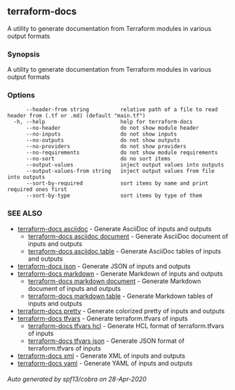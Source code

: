 ## terraform-docs

A utility to generate documentation from Terraform modules in various output formats

### Synopsis

A utility to generate documentation from Terraform modules in various output formats

### Options

```
      --header-from string          relative path of a file to read header from (.tf or .md) (default "main.tf")
  -h, --help                        help for terraform-docs
      --no-header                   do not show module header
      --no-inputs                   do not show inputs
      --no-outputs                  do not show outputs
      --no-providers                do not show providers
      --no-requirements             do not show module requirements
      --no-sort                     do no sort items
      --output-values               inject output values into outputs
      --output-values-from string   inject output values from file into outputs
      --sort-by-required            sort items by name and print required ones first
      --sort-by-type                sort items by type of them
```

### SEE ALSO

* [terraform-docs asciidoc](/docs/formats/asciidoc.md)	 - Generate AsciiDoc of inputs and outputs
  * [terraform-docs asciidoc document](/docs/formats/asciidoc-document.md)	 - Generate AsciiDoc document of inputs and outputs
  * [terraform-docs asciidoc table](/docs/formats/asciidoc-table.md)	 - Generate AsciiDoc tables of inputs and outputs
* [terraform-docs json](/docs/formats/json.md)	 - Generate JSON of inputs and outputs
* [terraform-docs markdown](/docs/formats/markdown.md)	 - Generate Markdown of inputs and outputs
  * [terraform-docs markdown document](/docs/formats/markdown-document.md)	 - Generate Markdown document of inputs and outputs
  * [terraform-docs markdown table](/docs/formats/markdown-table.md)	 - Generate Markdown tables of inputs and outputs
* [terraform-docs pretty](/docs/formats/pretty.md)	 - Generate colorized pretty of inputs and outputs
* [terraform-docs tfvars](/docs/formats/tfvars.md)	 - Generate terraform.tfvars of inputs
  * [terraform-docs tfvars hcl](/docs/formats/tfvars-hcl.md)	 - Generate HCL format of terraform.tfvars of inputs
  * [terraform-docs tfvars json](/docs/formats/tfvars-json.md)	 - Generate JSON format of terraform.tfvars of inputs
* [terraform-docs xml](/docs/formats/xml.md)	 - Generate XML of inputs and outputs
* [terraform-docs yaml](/docs/formats/yaml.md)	 - Generate YAML of inputs and outputs

###### Auto generated by spf13/cobra on 28-Apr-2020
